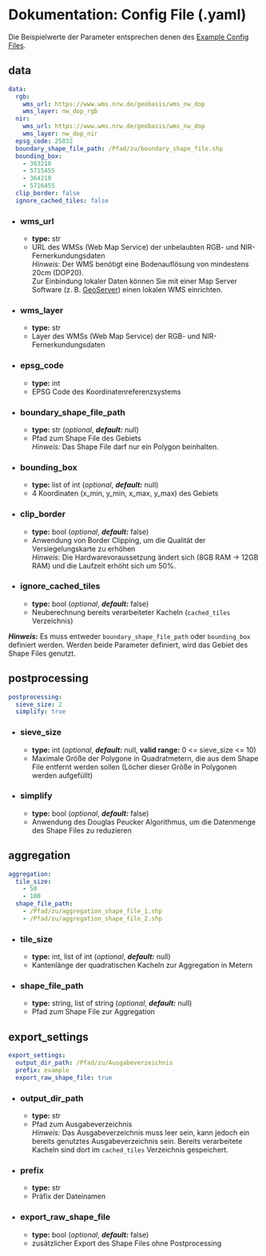 # Dokumentation: Config File (.yaml)

Die Beispielwerte der Parameter entsprechen denen des [Example Config Files](../example_config.yaml "Example Config File").

## data

```yaml
data:
  rgb:
    wms_url: https://www.wms.nrw.de/geobasis/wms_nw_dop
    wms_layer: nw_dop_rgb
  nir:
    wms_url: https://www.wms.nrw.de/geobasis/wms_nw_dop
    wms_layer: nw_dop_nir
  epsg_code: 25832
  boundary_shape_file_path: /Pfad/zu/boundary_shape_file.shp
  bounding_box:
    - 363210
    - 5715455
    - 364210
    - 5716455
  clip_border: false
  ignore_cached_tiles: false
```

- ### wms_url
  - **type:** str
  - URL des WMSs (Web Map Service) der unbelaubten RGB- und NIR-Fernerkundungsdaten  
    *Hinweis:* Der WMS benötigt eine Bodenauflösung von mindestens 20cm (DOP20).  
    Zur Einbindung lokaler Daten können Sie mit einer Map Server Software (z. B. [GeoServer](https://geoserver.org "Get GeoServer")) einen lokalen WMS einrichten.

- ### wms_layer
  - **type:** str
  - Layer des WMSs (Web Map Service) der RGB- und NIR-Fernerkundungsdaten

- ### epsg_code
  - **type:** int
  - EPSG Code des Koordinatenreferenzsystems

- ### boundary_shape_file_path
  - **type:** str (*optional*, ***default:*** null)
  - Pfad zum Shape File des Gebiets  
    *Hinweis:* Das Shape File darf nur ein Polygon beinhalten.

- ### bounding_box
  - **type:** list of int (*optional*, ***default:*** null)
  - 4 Koordinaten (x_min, y_min, x_max, y_max) des Gebiets

- ### clip_border
  - **type:** bool (*optional*, ***default:*** false)
  - Anwendung von Border Clipping, um die Qualität der Versiegelungskarte zu erhöhen  
    *Hinweis:* Die Hardwarevoraussetzung ändert sich (8GB RAM &rarr; 12GB RAM) und die Laufzeit erhöht sich um 50%.

- ### ignore_cached_tiles
  - **type:** bool (*optional*, ***default:*** false)
  - Neuberechnung bereits verarbeiteter Kacheln (`cached_tiles` Verzeichnis)

***Hinweis:*** Es muss entweder `boundary_shape_file_path` oder `bounding_box` definiert werden.
Werden beide Parameter definiert, wird das Gebiet des Shape Files genutzt.

## postprocessing

```yaml
postprocessing:
  sieve_size: 2
  simplify: true
```

- ### sieve_size
  - **type:** int (*optional*, ***default:*** null, **valid range:** 0 <= sieve_size <= 10)
  - Maximale Größe der Polygone in Quadratmetern, die aus dem Shape File entfernt werden sollen
    (Löcher dieser Größe in Polygonen werden aufgefüllt)

- ### simplify
  - **type:** bool (*optional*, ***default:*** false)
  - Anwendung des Douglas Peucker Algorithmus, um die Datenmenge des Shape Files zu reduzieren

## aggregation

```yaml
aggregation:
  tile_size:
    - 50
    - 100
  shape_file_path:
    - /Pfad/zu/aggregation_shape_file_1.shp
    - /Pfad/zu/aggregation_shape_file_2.shp
```

- ### tile_size
  - **type:** int, list of int (*optional*, ***default:*** null)
  - Kantenlänge der quadratischen Kacheln zur Aggregation in Metern

- ### shape_file_path
  - **type:** string, list of string (*optional*, ***default:*** null)
  - Pfad zum Shape File zur Aggregation

## export_settings

```yaml
export_settings:
  output_dir_path: /Pfad/zu/Ausgabeverzeichnis
  prefix: example
  export_raw_shape_file: true
```

- ### output_dir_path
  - **type:** str
  - Pfad zum Ausgabeverzeichnis  
    *Hinweis:* Das Ausgabeverzeichnis muss leer sein, kann jedoch ein bereits genutztes Ausgabeverzeichnis sein.
    Bereits verarbeitete Kacheln sind dort im `cached_tiles` Verzeichnis gespeichert.

- ### prefix
  - **type:** str
  - Präfix der Dateinamen

- ### export_raw_shape_file
  - **type:** bool (*optional*, ***default:*** false)
  - zusätzlicher Export des Shape Files ohne Postprocessing
